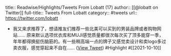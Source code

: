 title:: Readwise/Highlights/Tweets From Lobatt (17)
author:: [[@lobatt on Twitter]]
full-title:: Tweets From Lobatt
category:: #tweets
url:: https://twitter.com/lobatt

- 我又来求推荐了，想请推友们推荐一些北美可以买到的男装品牌或者购物网站…… 原来默认选项优衣库和MUJI感觉质量都很次每次买了顶多能穿一季，年年都得换挺伤脑筋的。有一些稍高端一点的牌子又感觉卖设计和卖logo多过卖衣服，感觉穿起来不自在…… ([View Tweet](https://twitter.com/lobatt/status/1446673762875809793)) #Highlight #[[2021-10-10]]